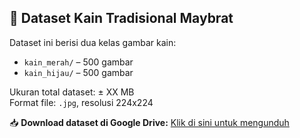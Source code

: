 ## 📂 Dataset Kain Tradisional Maybrat

Dataset ini berisi dua kelas gambar kain:
- `kain_merah/` – 500 gambar
- `kain_hijau/` – 500 gambar

Ukuran total dataset: ± XX MB  
Format file: `.jpg`, resolusi 224x224

📥 **Download dataset di Google Drive:**
[Klik di sini untuk mengunduh](https://drive.google.com/drive/folders/1QmiBu8iBtP_x0ze9XFOUezk04tBTbF8S?usp=drive_link)
